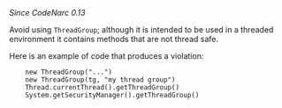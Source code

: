 
*Since CodeNarc 0.13*

Avoid using `ThreadGroup`; although it is intended to be used in a threaded environment it contains methods
that are not thread safe.

Here is an example of code that produces a violation:

```
    new ThreadGroup("...")
    new ThreadGroup(tg, "my thread group")
    Thread.currentThread().getThreadGroup()
    System.getSecurityManager().getThreadGroup()
```

